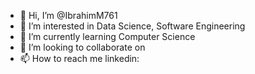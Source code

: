 - 👋 Hi, I’m @IbrahimM761
- 👀 I’m interested in Data Science, Software Engineering
- 🌱 I’m currently learning Computer Science
- 💞️ I’m looking to collaborate on 
- 📫 How to reach me linkedin: 

<!---
IbrahimM761/IbrahimM761 is a ✨ special ✨ repository because its `README.md` (this file) appears on your GitHub profile.
You can click the Preview link to take a look at your changes.
--->
